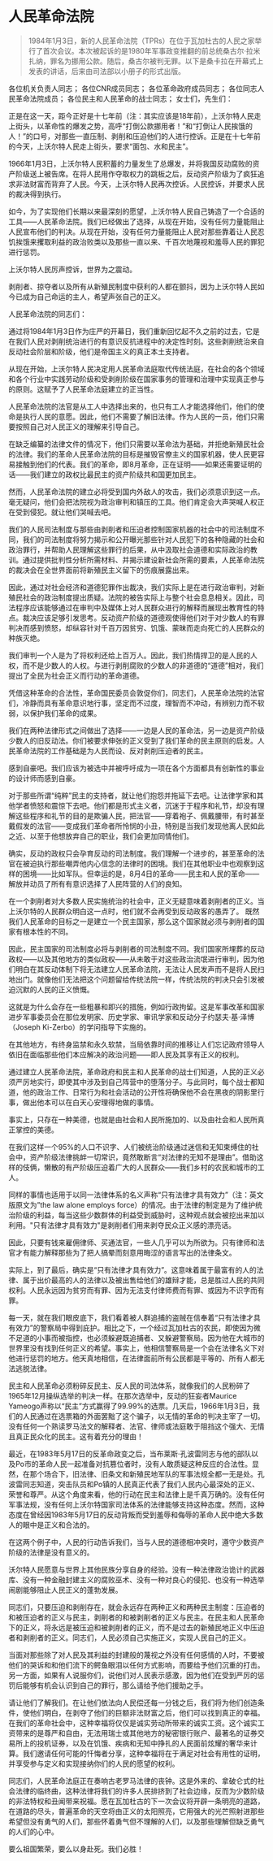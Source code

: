 # 人民革命法院

> 1984年1月3日，新的人民革命法院（TPRs）在位于瓦加杜古的人民之家举行了首次会议。本次被起诉的是1980年军事政变推翻的前总统桑古尔·拉米扎纳，罪名为挪用公款。随后，桑古尔被判无罪。以下是桑卡拉在开幕式上发表的讲话，后来由司法部以小册子的形式出版。

各位机关负责人同志；
各位CNR成员同志；
各位革命政府成员同志；
各位同志人民革命法院成员；
各位民主和人民革命的战士同志；
女士们，先生们：

正是在这一天，距今正好是十七年前（注：其实应该是18年前），上沃尔特人民走上街头，以革命性的爆发之势，高呼“打倒公款挪用者！”和“打倒让人民挨饿的人！”的口号，对那些一直压制、剥削和压迫他们的人进行控诉。正是在十七年前的今天，上沃尔特人民走上街头，要求“面包、水和民主”。

1966年1月3日，上沃尔特人民积蓄的力量发生了总爆发，并将我国反动腐败的资产阶级送上被告席。在将人民用作夺取权力的跳板之后，反动资产阶级为了疯狂追求非法财富而背弃了人民。今天，上沃尔特人民再次控诉。人民控诉，并要求人民的裁决得到执行。

如今，为了实现他们长期以来最深刻的愿望，上沃尔特人民自己铸造了一个合适的工具——人民革命法院。我们已经做出了选择，从现在开始，没有任何力量能阻止人民宣布他们的判决。从现在开始，没有任何力量能阻止人民对那些靠着让人民忍饥挨饿来攫取利益的政治败类以及那些一直以来、千百次地蔑视和羞辱人民的罪犯进行惩罚。

上沃尔特人民厉声控诉，世界为之震动。

剥削者、掠夺者以及所有从新殖民制度中获利的人都在颤抖，因为上沃尔特人民如今已成为自己命运的主人，希望声张自己的正义。

人民革命法院的同志们：

通过将1984年1月3日作为庄严的开幕日，我们重新回忆起不久之前的过去，它是在我们人民对剥削统治进行的有意识反抗进程中的决定性时刻。这些剥削统治来自反动社会阶层和阶级，他们是帝国主义的真正本土支持者。

从现在开始，上沃尔特人民决定用人民革命法庭取代传统法庭，在社会的各个领域和各个行业中实践劳动阶级和受剥削阶级在国家事务的管理和治理中实现真正参与的原则。这赋予了人民革命法庭建立的正当性。

人民革命法院的法官是从工人中选择出来的，也只有工人才能选择他们，他们的使命是执行人民的意愿。因此，他们不需要了解旧法律。作为人民的一员，他们只需要按照自己对人民正义的理解来引导自己。

在缺乏编纂的法律文件的情况下，他们只需要以革命法为基础，并拒绝新殖民社会的法律。我们的革命人民革命法院的目标是摧毁官僚主义的国家机器，使人民更容易接触到他们的代表。我们的革命，即8月革命，正在证明——如果还需要证明的话——我们建立的政权比最民主的资产阶级共和国更加民主。

然而，人民革命法院的建立必将受到国内外敌人的攻击，我们必须意识到这一点。毫无疑问，他们会把法院视为政治审判和镇压的工具。他们肯定会大声哭喊人权正在受到侵犯。就让他们哭喊去吧。

我们的人民司法制度与那些由剥削者和压迫者控制国家机器的社会中的司法制度不同，我们的司法制度将努力揭示和公开曝光那些针对人民犯下的各种隐藏的社会和政治罪行，并帮助人民理解这些罪行的后果，从中汲取社会道德和实际政治的教训。通过提供批判性分析所需材料、并揭示建设新社会所需的要素，人民革命法院的裁决会在全世界面前将新殖民主义留下的伤痕展露出来。

因此，通过对社会经济和道德犯罪作出裁决，我们实际上是在进行政治审判，对新殖民社会的政治制度提出质疑。法院的被告实际上与整个社会息息相关。因此，司法程序应该能够通过在审判中及媒体上对人民群众进行的解释而展现出教育性的特点。裁决应该足够引发思考。反动资产阶级的道德观使得他们对于对少数人的有罪判决而感到愤怒，却纵容针对千百万因贫穷、饥饿、蒙昧而走向死亡的人民群众的种族灭绝。

我们审判一个人是为了将权利还给上百万人。因此，我们热情捍卫的是人民的人权，而不是少数人的人权。与进行剥削腐败的少数人的非道德的“道德”相对，我们提出了全民为社会正义而行动的革命道德。

凭借这种革命的合法性，革命国民委员会敦促你们，同志们，人民革命法院的法官们，冷静而具有革命意识地行事，坚定而不过度，理智而不冲动，有辨别力而不软弱，以保护我们革命的成果。

我们在两种法律形式之间做出了选择——一边是人民的革命法，另一边是资产阶级少数人的旧反动法。你们被要求伸张的正义受到了我们革命的民主原则的启发。人民革命法院的工作基础是为人民而设、反对剥削压迫者的民主。

感到自豪吧。我们应该为被选中并被呼吁成为一项在各个方面都具有创新性的事业的设计师而感到自豪。

对于那些所谓“纯粹”民主的支持者，就让他们抱怨并拖延下去吧。让法律学家和其他学者愤怒和震惊下去吧。他们都是形式主义者，沉迷于于程序和礼节，却没有理解这些程序和礼节的目的是欺骗人民，把法官——穿着袍子、佩戴腰带，有时甚至戴假发的法官——变成我们革命者所怜悯的小丑，特别是当我们发现他离人民如此之近、以至于他想放弃自己的职业，我们会更加同情他们。

确实，反动的政权只会孕育反动的司法制度。我们理解一个进步的，甚至革命的法官在被迫执行那些嘲弄他内心信念的法律时的困境。我们在其他职业中也观察到这样的困境——比如军队。但幸运的是，8月4日的革命——民主和人民的革命——解放并动员了所有有意识选择了人民阵营的人们的良知。

在一个剥削者对大多数人民实施统治的社会中，正义无疑意味着剥削者的正义。当上沃尔特的人民群众明白这一点时，他们就不会再受到反动政客的愚弄了。 既然我们人民革命的目标之一是建立一个民主国家，那么这个国家就必须与剥削者的国家有根本性的不同。

因此，民主国家的司法制度必将与剥削者的司法制度不同。我们国家所埋葬的反动政权——以及其他地方的类似政权——从未敢于对这些政治流氓进行审判，因为他们明白在其反动体制下将无法建立人民革命法院，无法让人民发声而不是将人民扫地出门。就像他们无法把这个问题留给传统法院一样，传统法院的判决只会引发被迫沉默的人民的正义愤慨。

这就是为什么会存在一些粗暴和即兴的措施，例如行政拘留。这是军事改革和国家进步军事委员会在那位发明家、历史学家、审讯学家和反动分子约瑟夫·基·泽博（Joseph Ki-Zerbo）的学问指导下实施的。

在其他地方，有终身监禁和永久软禁，当局依靠时间的推移让人们忘记政府领导人依旧在面临那些他们本应解决的政治问题——即人民及其享有正义的权利。

通过建立人民革命法院，革命政府和民主和人民革命的战士们知道，人民的正义必须严厉地实行，即使其中涉及到自己阵营中的堕落分子。与此同时，每个战士都知道，他的政治工作、日常行为和社会活动的公开性将确保他不会在黑夜的阴影里行事，做出他本可以在白天心安理得地做的事情。

事实上，只存在一种美德，也就是由社会和人民所施加的、以及由社会和人民所真正掌控的美德。

在我们这样一个95%的人口不识字、人们被统治阶级通过迷信和无知束缚住的社会中，资产阶级法律挑衅一切常识，竟然敢断言“对法律的无知不是理由”。借助这样的伎俩，懒散的有产阶级压迫着广大的人民群众——我们乡村的农民和城市的工人。

同样的事情也适用于以同一法律体系的名义声称“只有法律才具有效力”（注：英文版原文为”the law alone employs force）的情况。由于法律的制定是为了维护统治阶级的利益，每当这些少数群体的利益受到威胁时，这种观点就会被挖出来加以利用。"只有法律才具有效力"是剥削者们用来剥夺民众正义感的漂亮话。

因此，只要有钱来雇佣律师、买通法官，一些人几乎可以为所欲为。只有律师和法官才有能力解释那些为了把人搞晕而刻意用晦涩的语言写出的法律条文。

实际上，到了最后，确实是“只有法律才具有效力”。这意味着属于最富有的人的法律、属于出价最高的人的法律以及被出售给他们的雄辩才能，总是胜过人民的共同权利。人民永远因为贫穷而有罪、因为无法支付律师费而有罪、或因为不识字而有罪。

每一天，就在我们眼皮底下，我们看着被人群追捕的盗贼在信奉着“只有法律才具有效力”的警察局中得到庇护。相比之下，一个经过瓦加杜古的农民，即使因为微不足道的小事而被指控，也必须躲避既追捕者、又躲避警察局。因为他在大城市的世界里没有找到任何正义的希望。事实上，他相信警察局是一个会在法律名义下对他进行惩罚的地方。他天真地相信，在法律面前所有公民都是平等的、所有人都无法逃脱法律。

民主和人民革命必须粉碎反民主、反人民的司法体系，就像我们的人民粉碎了1965年12月操纵选举的判决一样。在那次选举中，反动的狂妄者Maurice Yameogo声称以“民主”方式赢得了99.99%的选票。几天后，1966年1月3日，我们的人民通过在选票箱的外面罢黜了这个骗子，以无情的革命的判决主宰了一切。没有任何一个熟读罗马法文的解释者、法官、律师或法庭敢于阻挡这个强大、无情且真正民众化的民主。这有着充分的理由！

最近，在1983年5月17日的反革命政变之后，当布莱斯·孔波雷同志与他的部队以及Po市的革命人民一起准备对抗篡位者时，没有人敢质疑这种反应的合法性。显然，在那个场合下，旧法律、旧条文和新殖民地军队的军事法规全都一无是处。孔波雷同志知道，突击队员和Po镇的人民真正代表了我们人民内心最深处的正义、荣誉和尊严。从这个角度来看，他的行动在民主和法律上是千真万确的。没有任何军事法规，没有任何上沃尔特国家司法体系的法律能够支持这种态度。然而，这种态度在曾经因1983年5月17日的反动背叛而受到羞辱和侮辱的革命人民中绝大多数人的眼中是正义和合法的。

在这两个例子中，人民的行动告诉我们，当与人民的道德相冲突时，遵守少数资产阶级的法律是没有意义的。

沃尔特人民愿意与世界上其他民族分享自身的经验。没有一种法律政治诡计的武器库、没有一种金融封建主义的腐败巫术、没有一种对良心的侵犯、也没有一种选举闹剧能够阻止人民正义的蓬勃发展。

同志们，只要压迫和剥削存在，就会永远存在两种正义和两种民主制度：压迫者的和被压迫者的正义与民主，剥削者的和被剥削者的正义与民主。在民主和人民革命下的正义，将永远是被压迫和被剥削者的正义，而不是过去的新殖民地正义中压迫者和剥削者的正义。同志们，人民必须自己实施正义，实现人民自己的正义。

当面对那些除了对人民及其利益的封建般的蔑视之外没有任何感情的人时，不要被他们的哭诉和和他们流下的鳄鱼眼泪以任何方式影响，而要给予他们沉重的打击。另一方面，如果有人说服你们，说他们对人民表示感激，因为他们在受到严厉的惩罚后能够有机会认识到自己的罪行，那么请给予他们援助之手。

请让他们了解我们。在让他们依法向人民偿还每一分钱之后，我们将为他们创造条件，使他们明白，在剥夺了他们的巨额非法财富之后，他们可以找到真正的幸福。在我们的革命社会中，这种幸福将仅仅是诚实劳动所带来的诚实工资。这个诚实工资带来的是尊严和自由，无法用瑞士或其他地方的秘密银行账户、最著名的证券交易所上的投机证券，以及在饥饿、疾病和无知中挣扎的人民面前炫耀的奢华来计算。我们邀请任何可能的忏悔者分享，这种幸福将在于满足对社会有用性的证明，并享受参与定义和实现接纳你们的人民的愿望的权利。

同志们，人民革命法庭正在奏响古老罗马法律的丧钟。这是外来的、拿破仑式的社会法律的临终曲，这种法律将我们的许多人民排挤到了社会边缘，反而为少数阶级的非法特权和丑闻带来祝福。愿在瓦加杜古的下一次会议将开辟一条明亮的道路，在道路的尽头，普遍革命的天空将由正义的太阳照亮，它用强大的光芒照射进那些希望但没有勇气的人们，那些怀着勇气但不理解的人们，以及那些理解但缺乏勇气的人们的心中。

要么祖国繁荣，要么以身赴死。我们必胜！

